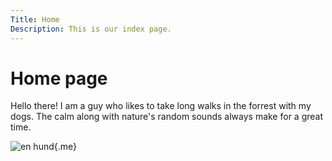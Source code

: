```yaml
---
Title: Home
Description: This is our index page.
---
```


Home page
==========================

Hello there! I am a guy who likes to take long walks in the forrest with my dogs.
The calm along with nature's random sounds always make for a great time.

![en hund](image/hund-logo.jpg){.me}

